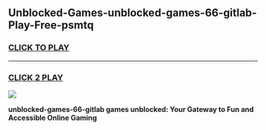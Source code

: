 
## Unblocked-Games-unblocked-games-66-gitlab-Play-Free-psmtq
<h3>
<a href="https://premium76.site?title=unblocked-games-66-gitlab&ref=24M">CLICK TO PLAY</a></h3>
<hr>

<h3>
<a href="https://premium76.site?title=unblocked-games-66-gitlab&ref=24M">CLICK 2 PLAY</a>
  
</h3>

<a href="https://premium76.site?title=unblocked-games-66-gitlab&ref=24M"><img src="https://clearcache.store/games.png"></a>


**unblocked-games-66-gitlab games unblocked: Your Gateway to Fun and Accessible Online Gaming**
